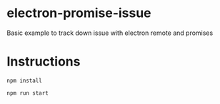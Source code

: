 # electron-promise-issue
Basic example to track down issue with electron remote and promises 

# Instructions
`npm install`

`npm run start`
